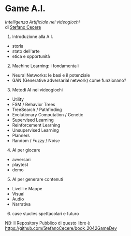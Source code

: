 # Game A.I.
*Intelligenza Artificiale nei videogiochi*  
di [Stefano Cecere](https://github.com/StefanoCecere)

1. Introduzione alla A.I.
  - storia
  - stato dell'arte
  - etica e opportunità
2. Machine Learning: i fondamentali
  - Neural Networks: le basi e il potenziale
  - GAN (Generative adversarial network) come funzionano?
3. Metodi AI nei videogiochi
  - Utility
  - FSM / Behavior Trees
  - TreeSearch / Pathfinding
  - Evolutionary Computation / Genetic
  - Supervised Learning
  - Reinforcement Learning
  - Unsupervised Learning
  - Planners
  - Random / Fuzzy / Noise
4. AI per giocare
  - avversari
  - playtest
  - demo
5. AI per generare contenuti
  - Livelli e Mappe
  - Visual
  - Audio
  - Narrativa
6. case studies spettacolari e futuro


NB: Il Repository Pubblico di questo libro è
<https://github.com/StefanoCecere/book_2042GameDev>
